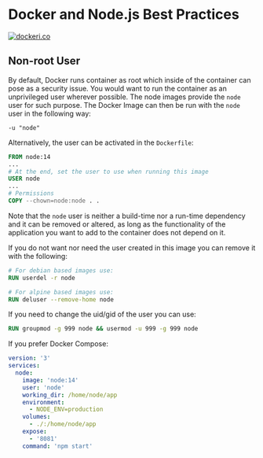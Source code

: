 # Docker and Node.js Best Practices

[![dockeri.co](http://dockeri.co/image/_/node)](https://registry.hub.docker.com/_/node/)

## Non-root User

By default, Docker runs container as root which inside of the container can pose as a security issue. You would want to run the container as an unprivileged user wherever possible. The node images provide the `node` user for such purpose. The Docker Image can then be run with the `node` user in the following way:

```
-u "node"
```

Alternatively, the user can be activated in the `Dockerfile`:

```Dockerfile
FROM node:14
...
# At the end, set the user to use when running this image
USER node
...
# Permissions
COPY --chown=node:node . .
```

Note that the `node` user is neither a build-time nor a run-time dependency and it can be removed or altered, as long as the functionality of the application you want to add to the container does not depend on it.

If you do not want nor need the user created in this image you can remove it with the following:

```Dockerfile
# For debian based images use:
RUN userdel -r node

# For alpine based images use:
RUN deluser --remove-home node
```

If you need to change the uid/gid of the user you can use:

```Dockerfile
RUN groupmod -g 999 node && usermod -u 999 -g 999 node
```

If you prefer Docker Compose:

```yml
version: '3'
services:
  node:
    image: 'node:14'
    user: 'node'
    working_dir: /home/node/app
    environment:
      - NODE_ENV=production
    volumes:
      - ./:/home/node/app
    expose:
      - '8081'
    command: 'npm start'
```
